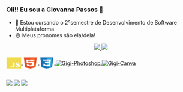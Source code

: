 ### Oii!! Eu sou a Giovanna Passos 👋

- 🌱 Estou cursando o 2°semestre de Desenvolvimento de Software Multiplataforma
- 😄 Meus pronomes são ela/dela!

<div align="center">
  <a href="https://github.com/giovannapfs">
  <img height="180em" src="https://github-readme-stats.vercel.app/api?username=giovannapfs&show_icons=true&theme=radical&include_all_commits=true&count_private=true&locale=pt-br"/>
  <img height="180em" src="https://github-readme-stats.vercel.app/api/top-langs/?username=giovannapfs&layout=compact&langs_count=7&theme=radical&locale=pt-br"/>
</div>

  <div style="display: inline_block"><br>
  <img align="center" alt="Gigi-Js" height="30" width="40" src="https://raw.githubusercontent.com/devicons/devicon/master/icons/javascript/javascript-plain.svg">
  <img align="center" alt="Gigi-HTML" height="30" width="40" src="https://raw.githubusercontent.com/devicons/devicon/master/icons/html5/html5-original.svg">
  <img align="center" alt="Gigi-CSS" height="30" width="40" src="https://raw.githubusercontent.com/devicons/devicon/master/icons/css3/css3-original.svg">
  <img align="center" alt="Gigi-Photoshop" height="30" width="40" src="https://cdn.jsdelivr.net/gh/devicons/devicon/icons/photoshop/photoshop-plain.svg">
  <img align="center" alt="Gigi-Canva" height="30" width="40"src="https://cdn.jsdelivr.net/gh/devicons/devicon/icons/canva/canva-original.svg">
  </div>        
 <src="https://media.discordapp.net/attachments/639956127056134178/890373478988013628/Publicacoes_Instagram_1_1.png?width=676&height=676">
</div>
  
  ##

  <div>
    <a href = "mailto:giovanna.figueirasilva@gmail.com"><img src="https://img.shields.io/badge/-Gmail-%23333?style=for-the-badge&logo=gmail&logoColor=white"  target="_blank"></a>
    <a href = "https://whatsa.me/5511932853997"><img src="https://img.shields.io/badge/WhatsApp-25D366?style=for-the-badge&logo=whatsapp&logoColor=white" target="_blank"></a>
     <a href = https://www.linkedin.com/in/giovannafigueira><img src=https://img.shields.io/badge/LinkedIn-0077B5?style=for-the-badge&logo=linkedin&logoColor=white target="_blank"></a>
  </div>
